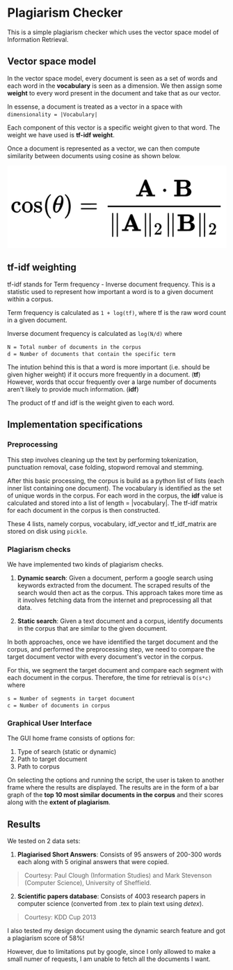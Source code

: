 # Plagiarism Checker

This is a simple plagiarism checker which uses the vector space model of Information Retrieval.

## Vector space model
In the vector space model, every document is seen as a set of words and each word in the **vocabulary** is seen as a dimension. We then assign some **weight** to every word present in the document and take that as our vector.

In essense, a document is treated as a vector in a space with
`dimensionality = |Vocabulary|`

Each component of this vector is a specific weight given to that word. The weight we have used is **tf-idf weight**.

Once a document is represented as a vector, we can then compute similarity between documents using cosine as shown below.

![cosine similary formula](cosine_similarity.png)

## tf-idf weighting
tf-idf stands for Term frequency - Inverse document frequency. This is a statistic used to represent how important a word is to a given document within a corpus.

Term frequency is calculated as `1 + log(tf)`, where tf is the raw word count in a given document.

Inverse document frequency is calculated as `log(N/d)`
where
```
N = Total number of documents in the corpus
d = Number of documents that contain the specific term
```

The intution behind this is that a word is more important (i.e. should be given higher weight) if it occurs more frequently in a document. (**tf**)
However, words that occur frequently over a large number of documents aren't likely to provide much information. (**idf**)

The product of tf and idf is the weight given to each word.

## Implementation specifications

### Preprocessing
This step involves cleaning up the text by performing tokenization, punctuation removal, case folding, stopword removal and stemming.

After this basic processing, the corpus is build as a python list of lists (each inner list containing one document). The vocabulary is identified as the set of unique words in the corpus.
For each word in the corpus, the **idf** value is calculated and stored into a list of length = |vocabulary|. The tf-idf matrix for each document in the corpus is then constructed.

These 4 lists, namely corpus, vocabulary, idf_vector and tf_idf_matrix are stored on disk using `pickle`.

### Plagiarism checks
We have implemented two kinds of plagiarism checks.

1. **Dynamic search**: Given a document, perform a google search using keywords extracted from the document. The scraped results of the search would then act as the corpus. This approach takes more time as it involves fetching data from the internet and preprocessing all that data.

2. **Static search**: Given a text document and a corpus, identify documents in the corpus that are similar to the given document.

In both approaches, once we have identified the target document and the corpus, and performed the preprocessing step, we need to compare the target document vector with every document's vector in the corpus.

For this, we segment the target document and compare each segment with each document in the corpus.
Therefore, the time for retrieval is `O(s*c)`
where
```
s = Number of segments in target document
c = Number of documents in corpus
```

### Graphical User Interface
The GUI home frame consists of options for:

1. Type of search (static or dynamic)
2. Path to target document
3. Path to corpus

On selecting the options and running the script, the user is taken to another frame where the results are displayed. The results are in the form of a bar graph of the **top 10 most similar documents in the corpus** and their scores along with the **extent of plagiarism**.

## Results
We tested on 2 data sets:

1. **Plagiarised Short Answers**: Consists of 95 answers of 200-300 words each along with 5 original answers that were copied.
> Courtesy: Paul Clough (Information Studies) and Mark Stevenson (Computer Science), University of Sheffield.


2. **Scientific papers database**: Consists of 4003 research papers in computer science (converted from .tex to plain text using *detex*).
> Courtesy: KDD Cup 2013

I also tested my design document using the dynamic search feature and got a plagiarism score of 58%!

However, due to limitations put by google, since I only allowed to make a small numer of requests, I am unable to fetch all the documents I want.
